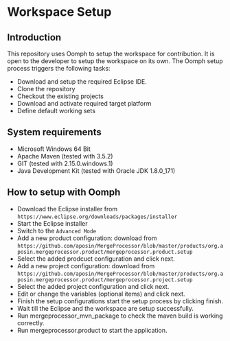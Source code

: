 # Workspace Setup

## Introduction
This repository uses Oomph to setup the workspace for contribution. It is open to the developer to setup the workspace on its own. The Oomph setup 
process triggers the following tasks: 
* Download and setup the required Eclipse IDE.
* Clone the repository
* Checkout the existing projects
* Download and activate required target platform
* Define default working sets

## System requirements
* Microsoft Windows 64 Bit
* Apache Maven (tested with 3.5.2)
* GIT (tested with 2.15.0.windows.1)
* Java Development Kit (tested with Oracle JDK 1.8.0_171)

## How to setup with Oomph
* Download the Eclipse installer from `https://www.eclipse.org/downloads/packages/installer`
* Start the Eclipse installer
* Switch to the `Advanced Mode`
* Add a new product configuration: download from `https://github.com/aposin/MergeProcessor/blob/master/products/org.aposin.mergeprocessor.product/mergeprocessor.product.setup`
* Select the added prodcuct configuration and click next.
* Add a new project configuration: download from `https://github.com/aposin/MergeProcessor/blob/master/products/org.aposin.mergeprocessor.product/mergeprocessor.project.setup`
* Select the added project configuration and click next.
* Edit or change the variables (optional items) and click next.
* Finish the setup configurations start the setup process by clicking finish.
* Wait till the Eclipse and the workspace are setup successfully.
* Run mergeprocessor_mvn_package to check the maven build is working correctly.
* Run mergeprocessor.product to start the application. 